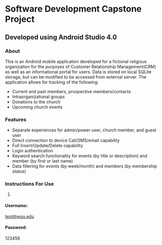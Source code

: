 # Software Development Capstone Project

## Developed using Android Studio 4.0

### About

This is an Android mobile application developed for a fictional religious organization for the purposes of Customer Relationship Management(CRM) as well as an informational portal for users. Data is stored on local SQLite storage, but can be modified to be accessed from external server. The application allows for tracking of the following:

- Current and past members, prospective members/contacts
- Intraorganizational groups
- Donations to the church
- Upcoming church events

### Features

- Separate experiences for admin/power user, church member, and guest user
- Direct connection to device Call/SMS/email capability
- Full Insert/Update/Delete capability
- Login authentication
- Keyword search functionality for events (by title or description) and member (by first or last name)
- Data filtering for events (by week/month) and members (by membership status)

### Instructions For Use

1. 
#### Username:
test@wgu.edu

#### Password:
123456
